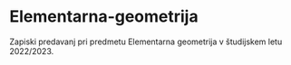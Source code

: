 # Elementarna-geometrija
Zapiski predavanj pri predmetu Elementarna geometrija v študijskem letu 2022/2023.
